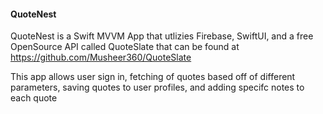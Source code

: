 #### QuoteNest

QuoteNest is a Swift MVVM App that utlizies Firebase, SwiftUI, and a free OpenSource API called QuoteSlate that can be found at https://github.com/Musheer360/QuoteSlate

This app allows user sign in, fetching of quotes based off of different parameters, saving quotes to user profiles, and adding specifc notes to each quote 

